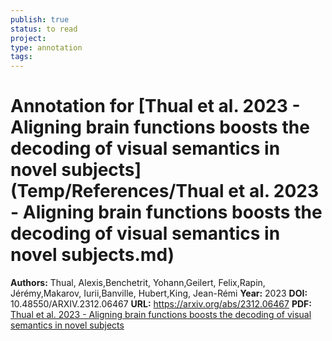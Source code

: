 ```yaml
---
publish: true
status: to read
project:
type: annotation
tags:
---
```

# Annotation for [Thual et al. 2023 - Aligning brain functions boosts the decoding of visual semantics in novel subjects](Temp/References/Thual et al. 2023 - Aligning brain functions boosts the decoding of visual semantics in novel subjects.md)

**Authors:** Thual, Alexis,Benchetrit, Yohann,Geilert, Felix,Rapin, Jérémy,Makarov, Iurii,Banville, Hubert,King, Jean-Rémi
**Year:** 2023
**DOI:** 10.48550/ARXIV.2312.06467
**URL:** https://arxiv.org/abs/2312.06467
**PDF:** [Thual et al. 2023 - Aligning brain functions boosts the decoding of visual semantics in novel subjects](Papers/PDFs/Thual%20et%20al.%202023%20-%20Aligning%20brain%20functions%20boosts%20the%20decoding%20of%20visual%20semantics%20in%20novel%20subjects.pdf)
